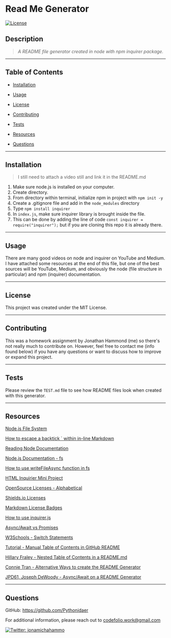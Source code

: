 # Read Me Generator
[![License](https://img.shields.io/badge/License-MIT-brightgreen.svg)](https://opensource.org/licenses/MIT)

## Description 
>*A README file generator created in node with npm inquirer package.*

-----------
## Table of Contents

* [Installation](#installation)

* [Usage](#usage)

* [License](#license)

* [Contributing](#contributing)

* [Tests](#tests)

* [Resources](#resources)

* [Questions](#questions)

-----------
## Installation 
>I still need to attach a video still and link it in the README.md

1. Make sure node.js is installed on your computer.
2. Create directory.
3. From directory within terminal, initialize npm in project with `npm init -y`
4. Create a .gitignore file and add in the `node_modules` directory
5. Type `npm install inquirer`
6. In `index.js`, make sure inquirer library is brought inside the file.
7. This can be done by adding the line of code `const inquirer = require("inquirer");` but if you are cloning this repo it is already there.

-----------

## Usage 
There are many good videos on node and inquirer on YouTube and Medium. I have attached some resources at the end of this file, but one of the best sources will be YouTube, Medium, and obviously the node (file structure in particular) and npm (inquirer) documentation.

-----------

## License 
This project was created under the MIT License.

-----------

## Contributing 
This was a homework assignment by Jonathan Hammond (me) so there's not really much to contribute on. However, feel free to contact me (info found below) if you have any questions or want to discuss how to improve or expand this project.

-----------

## Tests 
Please review the `TEST.md` file to see how README files look when created with this generator.

-----------

## Resources
[Node.js File System](https://nodejs.org/dist/latest-v10.x/docs/api/fs.html#fs_fs_promises_api)

[How to escape a backtick ` within in-line Markdown](https://meta.stackexchange.com/questions/82718/how-do-i-escape-a-backtick-within-in-line-code-in-markdown)

[Reading Node Documentation](https://www.youtube.com/results?search_query=reading+node+documentation)

[Node.js Documentation - fs](https://nodejs.org/api/fs.html)

[How to use writeFileAsync function in fs](https://www.codota.com/code/javascript/functions/fs/writeFileAsync)

[HTML Inquirier Mini Project](https://github.com/Pythonidaer/html-inquirer-mini-project/blob/main/index.js)

[OpenSource Licenses - Alphabetical](https://opensource.org/licenses/alphabetical)

[Shields.io Licenses](https://shields.io/category/license)

[Markdown License Badges](https://gist.github.com/lukas-h/2a5d00690736b4c3a7ba)

[How to use inquirer.js](https://medium.com/javascript-in-plain-english/how-to-inquirer-js-c10a4e05ef1f)

[Async/Await vs Promises](https://levelup.gitconnected.com/async-await-vs-promises-4fe98d11038f)

[W3Schools - Switch Statements](https://www.w3schools.com/js/js_switch.asp)

[Tutorial - Manual Table of Contents in GitHub README](https://www.setcorrect.com/portfolio/work11/)

[Hillary Fraley - Nested Table of Contents in a README.md](https://github.com/hillaryfraley/jobbriefings#purpose)

[Connie Tran - Alternative Ways to create the README Generator](https://github.com/connietran-dev/readme-generator)

[JPD61, Joseph DeWoody - Async/Await on a README Generator](https://github.com/jpd61/README-generator)


-----------

## Questions 
GitHub: https://github.com/Pythonidaer

For additional information, please reach out to codefolio.work@gmail.com

<a href="https://twitter.com/jonamichahammo">
    <img alt="Twitter: jonamichahammo" src="https://img.shields.io/twitter/follow/jonamichahammo.svg?style=social" target="_blank" />
</a>